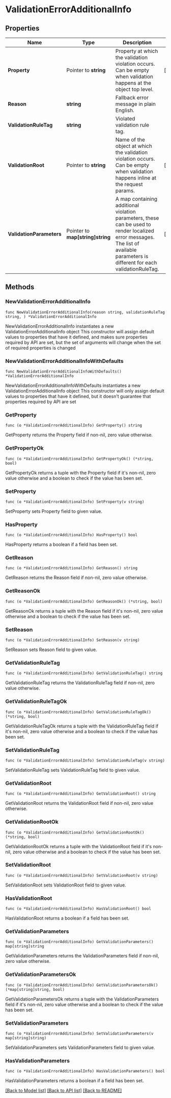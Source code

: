 # ValidationErrorAdditionalInfo

## Properties

Name | Type | Description | Notes
------------ | ------------- | ------------- | -------------
**Property** | Pointer to **string** | Property at which the validation violation occurs. Can be empty when validation happens at the object top level. | [optional] 
**Reason** | **string** | Fallback error message in plain English. | 
**ValidationRuleTag** | **string** | Violated validation rule tag. | 
**ValidationRoot** | Pointer to **string** | Name of the object at which the validation violation occurs. Can be empty when validation happens inline at the request params. | [optional] 
**ValidationParameters** | Pointer to **map[string]string** | A map containing additional violation parameters, these can be used to render localized error messages. The list of available parameters is different for each validationRuleTag. | [optional] 

## Methods

### NewValidationErrorAdditionalInfo

`func NewValidationErrorAdditionalInfo(reason string, validationRuleTag string, ) *ValidationErrorAdditionalInfo`

NewValidationErrorAdditionalInfo instantiates a new ValidationErrorAdditionalInfo object
This constructor will assign default values to properties that have it defined,
and makes sure properties required by API are set, but the set of arguments
will change when the set of required properties is changed

### NewValidationErrorAdditionalInfoWithDefaults

`func NewValidationErrorAdditionalInfoWithDefaults() *ValidationErrorAdditionalInfo`

NewValidationErrorAdditionalInfoWithDefaults instantiates a new ValidationErrorAdditionalInfo object
This constructor will only assign default values to properties that have it defined,
but it doesn't guarantee that properties required by API are set

### GetProperty

`func (o *ValidationErrorAdditionalInfo) GetProperty() string`

GetProperty returns the Property field if non-nil, zero value otherwise.

### GetPropertyOk

`func (o *ValidationErrorAdditionalInfo) GetPropertyOk() (*string, bool)`

GetPropertyOk returns a tuple with the Property field if it's non-nil, zero value otherwise
and a boolean to check if the value has been set.

### SetProperty

`func (o *ValidationErrorAdditionalInfo) SetProperty(v string)`

SetProperty sets Property field to given value.

### HasProperty

`func (o *ValidationErrorAdditionalInfo) HasProperty() bool`

HasProperty returns a boolean if a field has been set.

### GetReason

`func (o *ValidationErrorAdditionalInfo) GetReason() string`

GetReason returns the Reason field if non-nil, zero value otherwise.

### GetReasonOk

`func (o *ValidationErrorAdditionalInfo) GetReasonOk() (*string, bool)`

GetReasonOk returns a tuple with the Reason field if it's non-nil, zero value otherwise
and a boolean to check if the value has been set.

### SetReason

`func (o *ValidationErrorAdditionalInfo) SetReason(v string)`

SetReason sets Reason field to given value.


### GetValidationRuleTag

`func (o *ValidationErrorAdditionalInfo) GetValidationRuleTag() string`

GetValidationRuleTag returns the ValidationRuleTag field if non-nil, zero value otherwise.

### GetValidationRuleTagOk

`func (o *ValidationErrorAdditionalInfo) GetValidationRuleTagOk() (*string, bool)`

GetValidationRuleTagOk returns a tuple with the ValidationRuleTag field if it's non-nil, zero value otherwise
and a boolean to check if the value has been set.

### SetValidationRuleTag

`func (o *ValidationErrorAdditionalInfo) SetValidationRuleTag(v string)`

SetValidationRuleTag sets ValidationRuleTag field to given value.


### GetValidationRoot

`func (o *ValidationErrorAdditionalInfo) GetValidationRoot() string`

GetValidationRoot returns the ValidationRoot field if non-nil, zero value otherwise.

### GetValidationRootOk

`func (o *ValidationErrorAdditionalInfo) GetValidationRootOk() (*string, bool)`

GetValidationRootOk returns a tuple with the ValidationRoot field if it's non-nil, zero value otherwise
and a boolean to check if the value has been set.

### SetValidationRoot

`func (o *ValidationErrorAdditionalInfo) SetValidationRoot(v string)`

SetValidationRoot sets ValidationRoot field to given value.

### HasValidationRoot

`func (o *ValidationErrorAdditionalInfo) HasValidationRoot() bool`

HasValidationRoot returns a boolean if a field has been set.

### GetValidationParameters

`func (o *ValidationErrorAdditionalInfo) GetValidationParameters() map[string]string`

GetValidationParameters returns the ValidationParameters field if non-nil, zero value otherwise.

### GetValidationParametersOk

`func (o *ValidationErrorAdditionalInfo) GetValidationParametersOk() (*map[string]string, bool)`

GetValidationParametersOk returns a tuple with the ValidationParameters field if it's non-nil, zero value otherwise
and a boolean to check if the value has been set.

### SetValidationParameters

`func (o *ValidationErrorAdditionalInfo) SetValidationParameters(v map[string]string)`

SetValidationParameters sets ValidationParameters field to given value.

### HasValidationParameters

`func (o *ValidationErrorAdditionalInfo) HasValidationParameters() bool`

HasValidationParameters returns a boolean if a field has been set.


[[Back to Model list]](../README.md#documentation-for-models) [[Back to API list]](../README.md#documentation-for-api-endpoints) [[Back to README]](../README.md)


